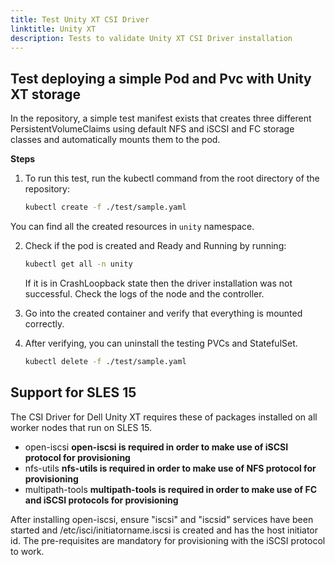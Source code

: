 ```yaml
---
title: Test Unity XT CSI Driver
linktitle: Unity XT
description: Tests to validate Unity XT CSI Driver installation
---
```


## Test deploying a simple Pod and Pvc with Unity XT storage
In the repository, a simple test manifest exists that creates three different PersistentVolumeClaims using default NFS and iSCSI and FC storage classes and automatically mounts them to the pod.

**Steps**

1. To run this test, run the kubectl command from the root directory of the repository:
   ```bash
   kubectl create -f ./test/sample.yaml
   ```
You can find all the created resources in `unity` namespace.

2. Check if the pod is created and Ready and Running by running:
   ```bash
   kubectl get all -n unity
   ```
   If it is in CrashLoopback state then the driver installation was not successful. Check the logs of the node and the controller.

3. Go into the created container and verify that everything is mounted correctly.

4. After verifying, you can uninstall the testing PVCs and StatefulSet.
   ```bash
   kubectl delete -f ./test/sample.yaml
   ```

## Support for SLES 15

The CSI Driver for Dell Unity XT requires these of packages installed on all worker nodes that run on SLES 15.

- open-iscsi **open-iscsi is required in order to make use of iSCSI protocol for provisioning**
- nfs-utils **nfs-utils is required in order to make use of NFS protocol for provisioning**
- multipath-tools **multipath-tools is required in order to make use of FC and iSCSI protocols for provisioning**

After installing open-iscsi, ensure "iscsi" and "iscsid" services have been started and /etc/isci/initiatorname.iscsi is created and has the host initiator id. The pre-requisites are mandatory for provisioning with the iSCSI protocol to work.
